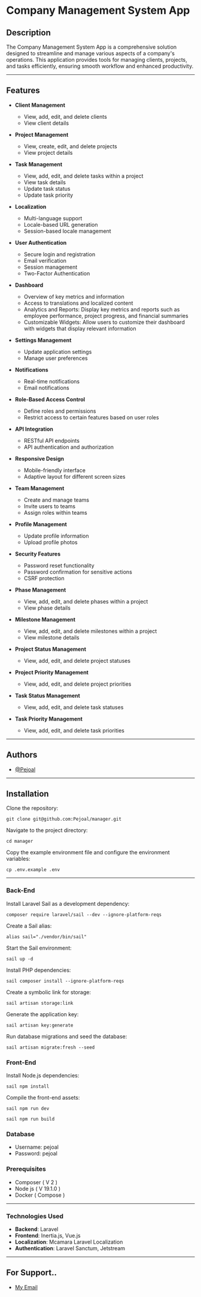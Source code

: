 # Company Management System App

## Description

The Company Management System App is a comprehensive solution designed to streamline and manage various aspects of a company's operations. This application provides tools for managing clients, projects, and tasks efficiently, ensuring smooth workflow and enhanced productivity.

---

## Features

- **Client Management**

  - View, add, edit, and delete clients
  - View client details

- **Project Management**

  - View, create, edit, and delete projects
  - View project details

- **Task Management**

  - View, add, edit, and delete tasks within a project
  - View task details
  - Update task status
  - Update task priority

- **Localization**

  - Multi-language support
  - Locale-based URL generation
  - Session-based locale management

- **User Authentication**

  - Secure login and registration
  - Email verification
  - Session management
  - Two-Factor Authentication

- **Dashboard**

  - Overview of key metrics and information
  - Access to translations and localized content
  - Analytics and Reports: Display key metrics and reports such as employee performance, project progress, and financial summaries
  - Customizable Widgets: Allow users to customize their dashboard with widgets that display relevant information

- **Settings Management**

  - Update application settings
  - Manage user preferences

- **Notifications**

  - Real-time notifications
  - Email notifications

- **Role-Based Access Control**

  - Define roles and permissions
  - Restrict access to certain features based on user roles

- **API Integration**

  - RESTful API endpoints
  - API authentication and authorization

- **Responsive Design**

  - Mobile-friendly interface
  - Adaptive layout for different screen sizes

- **Team Management**

  - Create and manage teams
  - Invite users to teams
  - Assign roles within teams

- **Profile Management**

  - Update profile information
  - Upload profile photos

- **Security Features**

  - Password reset functionality
  - Password confirmation for sensitive actions
  - CSRF protection

- **Phase Management**

  - View, add, edit, and delete phases within a project
  - View phase details

- **Milestone Management**

  - View, add, edit, and delete milestones within a project
  - View milestone details

- **Project Status Management**

  - View, add, edit, and delete project statuses

- **Project Priority Management**

  - View, add, edit, and delete project priorities

- **Task Status Management**

  - View, add, edit, and delete task statuses

- **Task Priority Management**

  - View, add, edit, and delete task priorities

---

## Authors

- [@Pejoal](https://www.github.com/Pejoal)

---

## Installation

Clone the repository:

```shell
git clone git@github.com:Pejoal/manager.git
```

Navigate to the project directory:

```shell
cd manager
```

Copy the example environment file and configure the environment variables:

```shell
cp .env.example .env
```

---

### Back-End

Install Laravel Sail as a development dependency:

```shell
composer require laravel/sail --dev --ignore-platform-reqs
```

Create a Sail alias:

```shell
alias sail="./vendor/bin/sail"
```

Start the Sail environment:

```shell
sail up -d
```

Install PHP dependencies:

```shell
sail composer install --ignore-platform-reqs
```

Create a symbolic link for storage:

```shell
sail artisan storage:link
```

Generate the application key:

```shell
sail artisan key:generate
```

Run database migrations and seed the database:

```shell
sail artisan migrate:fresh --seed
```

### Front-End

Install Node.js dependencies:

```shell
sail npm install
```

Compile the front-end assets:

```shell
sail npm run dev
```

```shell
sail npm run build
```

### Database

- Username: pejoal
- Password: pejoal

### Prerequisites

- Composer ( V 2 )
- Node js ( V 19.1.0 )
- Docker ( Compose )

---

### Technologies Used

- **Backend**: Laravel
- **Frontend**: Inertia.js, Vue.js
- **Localization**: Mcamara Laravel Localization
- **Authentication**: Laravel Sanctum, Jetstream

---

## For Support..

- [My Email](pejoal.official@gmail.com)
